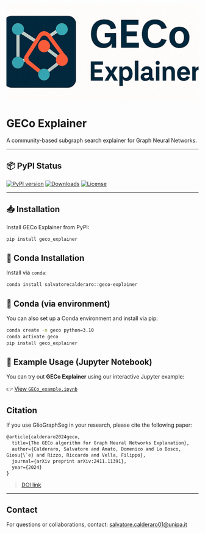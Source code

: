 ![GECo Logo](GECO_logo.jpg)

# GECo Explainer

A community-based subgraph search explainer for Graph Neural Networks.

---

## 📦 PyPI Status

[![PyPI version](https://img.shields.io/pypi/v/geco_explainer.svg)](https://pypi.org/project/geco_explainer/)
[![Downloads](https://pepy.tech/badge/geco_explainer)](https://pepy.tech/project/geco_explainer)
[![License](https://img.shields.io/pypi/l/geco_explainer.svg)](LICENSE.txt)

---

## 📥 Installation

Install GECo Explainer from PyPI:

```bash
pip install geco_explainer
```

## 🐍 Conda Installation

Install via `conda`:

```bash
conda install salvatorecalderaro::geco-explainer
```
## 🐍 Conda (via environment)

You can also set up a Conda environment and install via pip:

```bash
conda create -n geco python=3.10
conda activate geco
pip install geco_explainer
```

## 📘 Example Usage (Jupyter Notebook)

You can try out **GECo Explainer** using our interactive Jupyter example:

👉 [View `GECo_example.ipynb`](./example.ipynb)


## Citation

If you use GlioGraphSeg in your research, please cite the following paper:
```
@article{calderaro2024geco,
  title={The GECo algorithm for Graph Neural Networks Explanation},
  author={Calderaro, Salvatore and Amato, Domenico and Lo Bosco, Giosu{\`e} and Rizzo, Riccardo and Vella, Filippo},
  journal={arXiv preprint arXiv:2411.11391},
  year={2024}
}
```

> [DOI link](https://arxiv.org/abs/2411.11391)

---

## Contact

For questions or collaborations, contact: [salvatore.calderaro01@unipa.it](mailto:salvatore.calderaro01@unipa.it)
